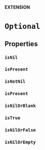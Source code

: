 **EXTENSION**

# `Optional`

## Properties
### `isNil`

### `isPresent`

### `isNotNil`

### `isPresent`

### `isNilOrBlank`

### `isTrue`

### `isNilOrFalse`

### `isNilOrEmpty`
